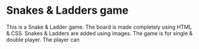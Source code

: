 <h1>Snakes & Ladders game</h1>
This is a Snake & Ladder game. The board is made completely using HTML & CSS. Snakes & Ladders are added using images. The game is for single & double player. The player can 
